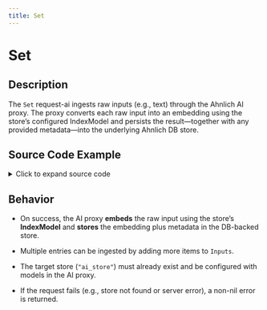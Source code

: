 ```yaml
---
title: Set
---
```


# Set

## Description

The `Set` request-ai ingests raw inputs (e.g., text) through the Ahnlich AI proxy. The proxy converts each raw input into an embedding using the store’s configured IndexModel and persists the result—together with any provided metadata—into the underlying Ahnlich DB store.

## Source Code Example

<details>
  <summary>Click to expand source code</summary>

```go
package main

import (
  "context"
  "fmt"
  "log"
  "time"


  "google.golang.org/grpc"
  "google.golang.org/grpc/credentials/insecure"


  aiquery "github.com/deven96/ahnlich/sdk/ahnlich-client-go/grpc/ai/query"
  aisvc "github.com/deven96/ahnlich/sdk/ahnlich-client-go/grpc/services/ai_service"
  keyval "github.com/deven96/ahnlich/sdk/ahnlich-client-go/grpc/keyval"
  metadata "github.com/deven96/ahnlich/sdk/ahnlich-client-go/grpc/metadata"
  preprocess "github.com/deven96/ahnlich/sdk/ahnlich-client-go/grpc/ai/preprocess"
)


const AIAddr = "127.0.0.1:1370"


// ---- Standalone Set Example ----
func main() {
  ctx, cancel := context.WithTimeout(context.Background(), 10*time.Second)
  defer cancel()


  // connect to AI server
  conn, err := grpc.DialContext(ctx, AIAddr,
      grpc.WithTransportCredentials(insecure.NewCredentials()),
      grpc.WithBlock(),
  )
  if err != nil {
      log.Fatalf(" Failed to connect to AI server: %v", err)
  }
  defer conn.Close()


  client := aisvc.NewAIServiceClient(conn)


  // prepare key/value input
  inputs := []*keyval.AiStoreEntry{
      {
          Key: &keyval.StoreInput{
              Value: &keyval.StoreInput_RawString{RawString: "X"},
          },
          Value: &keyval.StoreValue{
              Value: map[string]*metadata.MetadataValue{
                  "f": {Value: &metadata.MetadataValue_RawString{RawString: "v"}},
              },
          },
      },
  }


  // perform Set operation
  _, err = client.Set(ctx, &aiquery.Set{
      Store:            "ai_store", // must already exist
      Inputs:           inputs,
      PreprocessAction: preprocess.PreprocessAction_NoPreprocessing,
  })
  if err != nil {
      log.Fatalf(" Set failed: %v", err)
  }


  fmt.Println(" Successfully inserted key/value into ai_store01")
}
```

</details>


## Behavior 
- On success, the AI proxy **embeds** the raw input using the store’s **IndexModel** and **stores** the embedding plus metadata in the DB-backed store.

- Multiple entries can be ingested by adding more items to `Inputs`.

- The target store (`"ai_store"`) must already exist and be configured with models in the AI proxy.

- If the request fails (e.g., store not found or server error), a non-nil error is returned.


